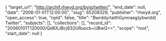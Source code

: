 {
  "target_url": "http://archif.rhwyd.org/byig/twitter/", 
  "end_date": null, 
  "date": "2006-01-01T12:00:00", 
  "slug": 65208329, 
  "publisher": "rhwyd.org", 
  "open_access": true, 
  "npld": false, 
  "title": "BwrddyrIaithGymraeg(ybwrdd) Twitter", 
  "subjects": [], 
  "collections": [], 
  "record_id": "20060101T120000/Qd6XJBcj632URuocb+UBwQ==", 
  "scope": "root", 
  "start_date": null
}

